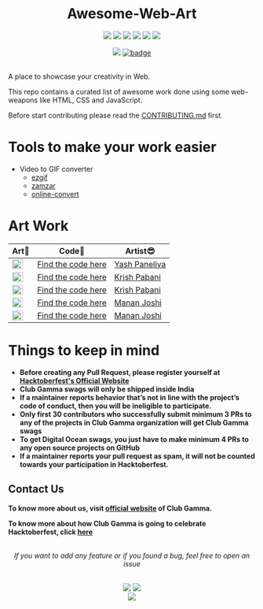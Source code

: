 <h1 align="center">Awesome-Web-Art</h1>
<div align="center">  
<a href="https://github.com/clubgamma/Awesome-Web-Art/stargazers"><img src="https://img.shields.io/github/stars/clubgamma/Awesome-Web-Art?style=flat"/></a>
<a href="https://github.com/clubgamma/Awesome-Web-Art/network/members"><img src="https://img.shields.io/github/forks/clubgamma/Awesome-Web-Art?style=flat"/></a>
<a href="https://github.com/clubgamma/Awesome-Web-Art/pulls"><img src="https://img.shields.io/github/issues-pr/clubgamma/Awesome-Web-Art?style=flat?color=yellow"/></a>
<a href="https://github.com/clubgamma/Awesome-Web-Art/issues"><img src="https://img.shields.io/github/issues/clubgamma/Awesome-Web-Art?style=flat"/></a>
<a href="https://github.com/clubgamma/Awesome-Web-Art/graphs/contributors"><img src="https://img.shields.io/github/contributors/clubgamma/Awesome-Web-Art?color=orange"/></a>
<a href="https://github.com/clubgamma/Awesome-Flutter-Art/blob/master/LICENSE"><img src="https://img.shields.io/github/license/clubgamma/Awesome-Web-Art?color=1abc9c"/></a>
<br>
  
[![](https://img.shields.io/badge/Club_Gamma-Code_of_conduct-%23FF0000.svg?&style=flat&logoColor=white&color=red)](https://clubgamma.github.io/code-of-conduct/)
[![badge](https://img.shields.io/endpoint?url=https://gist.githubusercontent.com/rudrabarad/5f367b75ae6ff53bb868f3d56567b1df/raw/discord.json)](https://discord.gg/kjnp6wU)
<br><br>
</div>

A place to showcase your creativity in Web.

This repo contains a curated list of awesome work done using some web-weapons like HTML, CSS and JavaScript.

Before start contributing please read the [CONTRIBUTING.md](https://github.com/clubgamma/Awesome-Web-Art/blob/master/CONTRIBUTING.md) first.

# Tools to make your work easier

  - Video to GIF converter
    - [ezgif](https://ezgif.com/video-to-gif)
    - [zamzar](https://www.zamzar.com/convert/mp4-to-gif/)
    - [online-convert](https://image.online-convert.com/convert/mp4-to-gif)

# Art Work

| Art💖 | Code📃 | Artist😎 |
|---|---|---|
| <img src="https://github.com/clubgamma/Awesome-Web-Art/blob/master/yashpaneliya/developer.gif" width=80% height=70%> | [Find the code here](https://github.com/clubgamma/Awesome-Web-Art/tree/master/yashpaneliya) | [Yash Paneliya](https://github.com/yashpaneliya) |
| <img src="https://user-images.githubusercontent.com/58872848/94771184-475a9180-03d4-11eb-8aa8-6b0c167fc4c9.jpg" width=80% height=70%> | [Find the code here](https://github.com/krish-pabani/Awesome-Web-Art/blob/master/krish-pabani/animation4.html) | [Krish Pabani](https://github.com/krish-pabani) |
| <img src="https://user-images.githubusercontent.com/58872848/94772145-9dc8cf80-03d6-11eb-90fc-8c3507ce5d42.gif" width=80% height=70%> | [Find the code here](https://github.com/krish-pabani/Awesome-Web-Art/blob/master/krish-pabani/animation1.html) | [Krish Pabani](https://github.com/krish-pabani) |
| <img src="https://user-images.githubusercontent.com/53337926/94776372-41b67900-03df-11eb-8f26-41ae66edddab.gif" width=80% height=70%> | [Find the code here](https://github.com/MananJoshimj/Awesome-Web-Art/blob/MananJoshimj-3D-Animation-1/MananJoshimj/3D%20Animation.html) | [Manan Joshi](https://github.com/MananJoshimj) |
| <img src="https://user-images.githubusercontent.com/53337926/94844869-7efd2400-043c-11eb-8616-e25e217793f1.gif" width=80% height=70%> | [Find the code here](https://github.com/MananJoshimj/Awesome-Web-Art/blob/MananJoshimj-3D-Animation-1/MananJoshimj/Animation3) | [Manan Joshi](https://github.com/MananJoshimj) |

# Things to keep in mind

  - **Before creating any Pull Request, please register yourself at [Hacktoberfest's Official Website](https://hacktoberfest.digitalocean.com/)**
  - **Club Gamma swags will only be shipped inside India**
  - **If a maintainer reports behavior that’s not in line with the project’s code of conduct, then you will be ineligible to participate.**
  - **Only first 30 contributors who successfully submit minimum 3 PRs to any of the projects in Club Gamma organization will get Club Gamma swags**
  - **To get Digital Ocean swags, you just have to make minimum 4 PRs to any open source projects on GitHub**
  - **If a maintainer reports your pull request as spam, it will not be counted towards your participation in Hacktoberfest.**
  
## Contact Us

**To know more about us, visit [official website](https://clubgamma.github.io/) of Club Gamma.**

**To know more about how Club Gamma is going to celebrate Hacktoberfest, click [here](https://clubgamma.github.io/hacktoberfest/)**

<br>
<div align="center">  
<i>If you want to add any feature or if you found a bug, feel free to open an issue</i><br><br>

![](https://img.shields.io/badge/Star-If_Liked-%23FF0000.svg?&style=flat&logoColor=white&color=white)
![](https://img.shields.io/badge/Fork-If_you_found_interesting-%23FF0000.svg?&style=flat&logoColor=white&color=white)<br>
<a href="https://github.com/clubgamma/Awesome-Web-Art/issues/new"><img src="https://img.shields.io/badge/Query-Ask_Us_Anything-blue"/></a><br>
<br>
</div>
